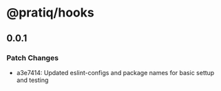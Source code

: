 # @pratiq/hooks

## 0.0.1

### Patch Changes

- a3e7414: Updated eslint-configs and package names for basic settup and testing
